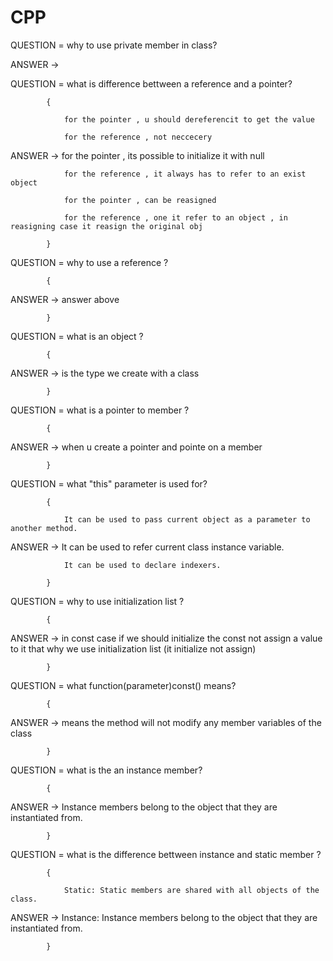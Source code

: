 # CPP
QUESTION = why to use private member in class? 

ANSWER -> 

QUESTION = what is difference bettween a reference and a pointer? 

            { 

                for the pointer , u should dereferencit to get the value

                for the reference , not neccecery

ANSWER ->       for the pointer , its possible to initialize it with null

                for the reference , it always has to refer to an exist object

                for the pointer , can be reasigned

                for the reference , one it refer to an object , in reasigning case it reasign the original obj

            }

QUESTION = why to use a reference ? 


            {

ANSWER ->       answer above

            }

QUESTION = what is an object ? 


            {

ANSWER ->         is the type we create with a class

            }

QUESTION = what is a pointer to member ? 

            {

ANSWER ->        when u create a pointer and pointe on a member 

            }

QUESTION = what "this" parameter is used for? 


			{ 
			
			    It can be used to pass current object as a parameter to another method.

ANSWER ->     	It can be used to refer current class instance variable.

			    It can be used to declare indexers.

			}

QUESTION = why to use initialization list ?

			{

ANSWER -> 		in const case if we should initialize the const not assign a value to it that why we use initialization list (it initialize not assign)

			}

QUESTION = what function(parameter)const() means?

 
			{

ANSWER ->		means the method will not modify any member variables of the class

			}

QUESTION = what is the an instance member?

 
			{

ANSWER ->		Instance members belong to the object that they are instantiated from.

			}

QUESTION = what is the difference bettween instance and static member ?

			{

    			Static: Static members are shared with all objects of the class.
ANSWER ->
    			Instance: Instance members belong to the object that they are instantiated from.

			}
